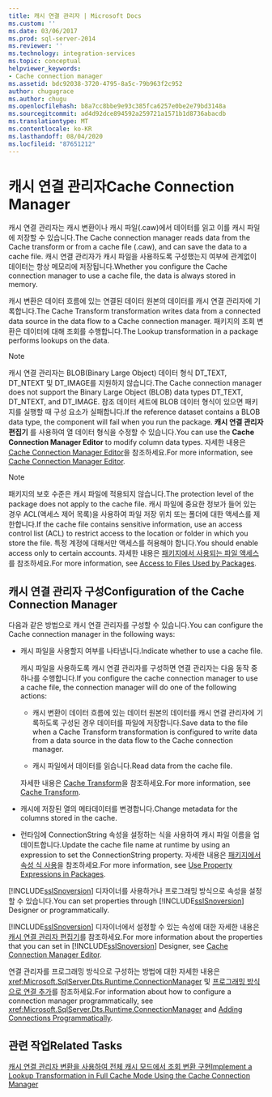 ```yaml
---
title: 캐시 연결 관리자 | Microsoft Docs
ms.custom: ''
ms.date: 03/06/2017
ms.prod: sql-server-2014
ms.reviewer: ''
ms.technology: integration-services
ms.topic: conceptual
helpviewer_keywords:
- Cache connection manager
ms.assetid: bdc92038-3720-4795-8a5c-79b963f2c952
author: chugugrace
ms.author: chugu
ms.openlocfilehash: b8a7cc8bbe9e93c385fca6257e0be2e79bd3148a
ms.sourcegitcommit: ad4d92dce894592a259721a1571b1d8736abacdb
ms.translationtype: MT
ms.contentlocale: ko-KR
ms.lasthandoff: 08/04/2020
ms.locfileid: "87651212"
---
```

# <a name="cache-connection-manager"></a><span data-ttu-id="c0415-102">캐시 연결 관리자</span><span class="sxs-lookup"><span data-stu-id="c0415-102">Cache Connection Manager</span></span>
  <span data-ttu-id="c0415-103">캐시 연결 관리자는 캐시 변환이나 캐시 파일(.caw)에서 데이터를 읽고 이를 캐시 파일에 저장할 수 있습니다.</span><span class="sxs-lookup"><span data-stu-id="c0415-103">The Cache connection manager reads data from the Cache transform or from a cache file (.caw), and can save the data to a cache file.</span></span> <span data-ttu-id="c0415-104">캐시 연결 관리자가 캐시 파일을 사용하도록 구성했는지 여부에 관계없이 데이터는 항상 메모리에 저장됩니다.</span><span class="sxs-lookup"><span data-stu-id="c0415-104">Whether you configure the Cache connection manager to use a cache file, the data is always stored in memory.</span></span>  
  
 <span data-ttu-id="c0415-105">캐시 변환은 데이터 흐름에 있는 연결된 데이터 원본의 데이터를 캐시 연결 관리자에 기록합니다.</span><span class="sxs-lookup"><span data-stu-id="c0415-105">The Cache Transform transformation writes data from a connected data source in the data flow to a Cache connection manager.</span></span> <span data-ttu-id="c0415-106">패키지의 조회 변환은 데이터에 대해 조회를 수행합니다.</span><span class="sxs-lookup"><span data-stu-id="c0415-106">The Lookup transformation in a package performs lookups on the data.</span></span>  
  
> [!NOTE]  
>  <span data-ttu-id="c0415-107">캐시 연결 관리자는 BLOB(Binary Large Object) 데이터 형식 DT_TEXT, DT_NTEXT 및 DT_IMAGE를 지원하지 않습니다.</span><span class="sxs-lookup"><span data-stu-id="c0415-107">The Cache connection manager does not support the Binary Large Object (BLOB) data types DT_TEXT, DT_NTEXT, and DT_IMAGE.</span></span> <span data-ttu-id="c0415-108">참조 데이터 세트에 BLOB 데이터 형식이 있으면 패키지를 실행할 때 구성 요소가 실패합니다.</span><span class="sxs-lookup"><span data-stu-id="c0415-108">If the reference dataset contains a BLOB data type, the component will fail when you run the package.</span></span> <span data-ttu-id="c0415-109">**캐시 연결 관리자 편집기** 를 사용하여 열 데이터 형식을 수정할 수 있습니다.</span><span class="sxs-lookup"><span data-stu-id="c0415-109">You can use the **Cache Connection Manager Editor** to modify column data types.</span></span> <span data-ttu-id="c0415-110">자세한 내용은 [Cache Connection Manager Editor](../cache-connection-manager-editor.md)을 참조하세요.</span><span class="sxs-lookup"><span data-stu-id="c0415-110">For more information, see [Cache Connection Manager Editor](../cache-connection-manager-editor.md).</span></span>  
  
> [!NOTE]  
>  <span data-ttu-id="c0415-111">패키지의 보호 수준은 캐시 파일에 적용되지 않습니다.</span><span class="sxs-lookup"><span data-stu-id="c0415-111">The protection level of the package does not apply to the cache file.</span></span> <span data-ttu-id="c0415-112">캐시 파일에 중요한 정보가 들어 있는 경우 ACL(액세스 제어 목록)을 사용하여 파일 저장 위치 또는 폴더에 대한 액세스를 제한합니다.</span><span class="sxs-lookup"><span data-stu-id="c0415-112">If the cache file contains sensitive information, use an access control list (ACL) to restrict access to the location or folder in which you store the file.</span></span> <span data-ttu-id="c0415-113">특정 계정에 대해서만 액세스를 허용해야 합니다.</span><span class="sxs-lookup"><span data-stu-id="c0415-113">You should enable access only to certain accounts.</span></span> <span data-ttu-id="c0415-114">자세한 내용은 [패키지에서 사용되는 파일 액세스](../access-to-files-used-by-packages.md)를 참조하세요.</span><span class="sxs-lookup"><span data-stu-id="c0415-114">For more information, see [Access to Files Used by Packages](../access-to-files-used-by-packages.md).</span></span>  
  
## <a name="configuration-of-the-cache-connection-manager"></a><span data-ttu-id="c0415-115">캐시 연결 관리자 구성</span><span class="sxs-lookup"><span data-stu-id="c0415-115">Configuration of the Cache Connection Manager</span></span>  
 <span data-ttu-id="c0415-116">다음과 같은 방법으로 캐시 연결 관리자를 구성할 수 있습니다.</span><span class="sxs-lookup"><span data-stu-id="c0415-116">You can configure the Cache connection manager in the following ways:</span></span>  
  
-   <span data-ttu-id="c0415-117">캐시 파일을 사용할지 여부를 나타냅니다.</span><span class="sxs-lookup"><span data-stu-id="c0415-117">Indicate whether to use a cache file.</span></span>  
  
     <span data-ttu-id="c0415-118">캐시 파일을 사용하도록 캐시 연결 관리자를 구성하면 연결 관리자는 다음 동작 중 하나를 수행합니다.</span><span class="sxs-lookup"><span data-stu-id="c0415-118">If you configure the cache connection manager to use a cache file, the connection manager will do one of the following actions:</span></span>  
  
    -   <span data-ttu-id="c0415-119">캐시 변환이 데이터 흐름에 있는 데이터 원본의 데이터를 캐시 연결 관리자에 기록하도록 구성된 경우 데이터를 파일에 저장합니다.</span><span class="sxs-lookup"><span data-stu-id="c0415-119">Save data to the file when a Cache Transform transformation is configured to write data from a data source in the data flow to the Cache connection manager.</span></span>  
  
    -   <span data-ttu-id="c0415-120">캐시 파일에서 데이터를 읽습니다.</span><span class="sxs-lookup"><span data-stu-id="c0415-120">Read data from the cache file.</span></span>  
  
     <span data-ttu-id="c0415-121">자세한 내용은 [Cache Transform](../data-flow/transformations/cache-transform.md)을 참조하세요.</span><span class="sxs-lookup"><span data-stu-id="c0415-121">For more information, see [Cache Transform](../data-flow/transformations/cache-transform.md).</span></span>  
  
-   <span data-ttu-id="c0415-122">캐시에 저장된 열의 메타데이터를 변경합니다.</span><span class="sxs-lookup"><span data-stu-id="c0415-122">Change metadata for the columns stored in the cache.</span></span>  
  
-   <span data-ttu-id="c0415-123">런타임에 ConnectionString 속성을 설정하는 식을 사용하여 캐시 파일 이름을 업데이트합니다.</span><span class="sxs-lookup"><span data-stu-id="c0415-123">Update the cache file name at runtime by using an expression to set the ConnectionString property.</span></span> <span data-ttu-id="c0415-124">자세한 내용은 [패키지에서 속성 식 사용](../expressions/use-property-expressions-in-packages.md)을 참조하세요.</span><span class="sxs-lookup"><span data-stu-id="c0415-124">For more information, see [Use Property Expressions in Packages](../expressions/use-property-expressions-in-packages.md).</span></span>  
  
 <span data-ttu-id="c0415-125">[!INCLUDE[ssISnoversion](../../includes/ssisnoversion-md.md)] 디자이너를 사용하거나 프로그래밍 방식으로 속성을 설정할 수 있습니다.</span><span class="sxs-lookup"><span data-stu-id="c0415-125">You can set properties through [!INCLUDE[ssISnoversion](../../includes/ssisnoversion-md.md)] Designer or programmatically.</span></span>  
  
 <span data-ttu-id="c0415-126">[!INCLUDE[ssISnoversion](../../includes/ssisnoversion-md.md)] 디자이너에서 설정할 수 있는 속성에 대한 자세한 내용은 [캐시 연결 관리자 편집기](../cache-connection-manager-editor.md)를 참조하세요.</span><span class="sxs-lookup"><span data-stu-id="c0415-126">For more information about the properties that you can set in [!INCLUDE[ssISnoversion](../../includes/ssisnoversion-md.md)] Designer, see [Cache Connection Manager Editor](../cache-connection-manager-editor.md).</span></span>  
  
 <span data-ttu-id="c0415-127">연결 관리자를 프로그래밍 방식으로 구성하는 방법에 대한 자세한 내용은 <xref:Microsoft.SqlServer.Dts.Runtime.ConnectionManager> 및 [프로그래밍 방식으로 연결 추가](../building-packages-programmatically/adding-connections-programmatically.md)를 참조하세요.</span><span class="sxs-lookup"><span data-stu-id="c0415-127">For information about how to configure a connection manager programmatically, see <xref:Microsoft.SqlServer.Dts.Runtime.ConnectionManager> and [Adding Connections Programmatically](../building-packages-programmatically/adding-connections-programmatically.md).</span></span>  
  
## <a name="related-tasks"></a><span data-ttu-id="c0415-128">관련 작업</span><span class="sxs-lookup"><span data-stu-id="c0415-128">Related Tasks</span></span>  
 [<span data-ttu-id="c0415-129">캐시 연결 관리자 변환을 사용하여 전체 캐시 모드에서 조회 변환 구현</span><span class="sxs-lookup"><span data-stu-id="c0415-129">Implement a Lookup Transformation in Full Cache Mode Using the Cache Connection Manager</span></span>](lookup-transformation-full-cache-mode-ole-db-connection-manager.md)  
  
  
